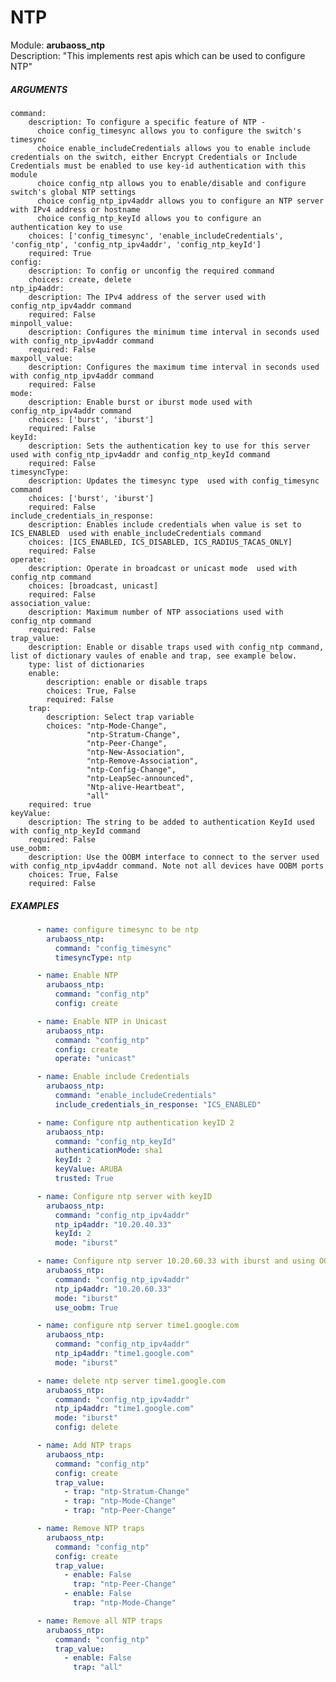 # NTP
Module: ****arubaoss_ntp****  
Description: "This implements rest apis which can be used to configure NTP"

##### ARGUMENTS
    command:
        description: To configure a specific feature of NTP -
          choice config_timesync allows you to configure the switch's timesync
          choice enable_includeCredentials allows you to enable include credentials on the switch, either Encrypt Credentials or Include Credentials must be enabled to use key-id authentication with this module
          choice config_ntp allows you to enable/disable and configure switch's global NTP settings
          choice config_ntp_ipv4addr allows you to configure an NTP server with IPv4 address or hostname
          choice config_ntp_keyId allows you to configure an authentication key to use
        choices: ['config_timesync', 'enable_includeCredentials', 'config_ntp', 'config_ntp_ipv4addr', 'config_ntp_keyId']
        required: True
    config:
        description: To config or unconfig the required command
        choices: create, delete
    ntp_ip4addr:
        description: The IPv4 address of the server used with config_ntp_ipv4addr command
        required: False
    minpoll_value:
        description: Configures the minimum time interval in seconds used with config_ntp_ipv4addr command
        required: False
    maxpoll_value:
        description: Configures the maximum time interval in seconds used with config_ntp_ipv4addr command
        required: False
    mode:
        description: Enable burst or iburst mode used with config_ntp_ipv4addr command
        choices: ['burst', 'iburst']
        required: False
    keyId:
        description: Sets the authentication key to use for this server used with config_ntp_ipv4addr and config_ntp_keyId command
        required: False
    timesyncType:
        description: Updates the timesync type  used with config_timesync command
        choices: ['burst', 'iburst']
        required: False
    include_credentials_in_response:
        description: Enables include credentials when value is set to ICS_ENABLED  used with enable_includeCredentials command
        choices: [ICS_ENABLED, ICS_DISABLED, ICS_RADIUS_TACAS_ONLY]
        required: False
    operate:
        description: Operate in broadcast or unicast mode  used with config_ntp command
        choices: [broadcast, unicast]
        required: False
    association_value:
        description: Maximum number of NTP associations used with config_ntp command
        required: False
    trap_value:
        description: Enable or disable traps used with config_ntp command, list of dictionary vaules of enable and trap, see example below.
        type: list of dictionaries
        enable:
            description: enable or disable traps
            choices: True, False
            required: False
        trap:
            description: Select trap variable
            choices: "ntp-Mode-Change",
                     "ntp-Stratum-Change",
                     "ntp-Peer-Change",
                     "ntp-New-Association",
                     "ntp-Remove-Association",
                     "ntp-Config-Change",
                     "ntp-LeapSec-announced",
                     "Ntp-alive-Heartbeat",
                     "all"
        required: true
    keyValue:
        description: The string to be added to authentication KeyId used with config_ntp_keyId command
        required: False
    use_oobm:
        description: Use the OOBM interface to connect to the server used with config_ntp_ipv4addr command. Note not all devices have OOBM ports
        choices: True, False
        required: False


##### EXAMPLES
```YAML
      - name: configure timesync to be ntp
        arubaoss_ntp:
          command: "config_timesync"
          timesyncType: ntp

      - name: Enable NTP
        arubaoss_ntp:
          command: "config_ntp"
          config: create

      - name: Enable NTP in Unicast
        arubaoss_ntp:
          command: "config_ntp"
          config: create
          operate: "unicast"

      - name: Enable include Credentials
        arubaoss_ntp:
          command: "enable_includeCredentials"
          include_credentials_in_response: "ICS_ENABLED"

      - name: Configure ntp authentication keyID 2
        arubaoss_ntp:
          command: "config_ntp_keyId"
          authenticationMode: sha1
          keyId: 2
          keyValue: ARUBA
          trusted: True

      - name: Configure ntp server with keyID
        arubaoss_ntp:
          command: "config_ntp_ipv4addr"
          ntp_ip4addr: "10.20.40.33"
          keyId: 2
          mode: "iburst"

      - name: Configure ntp server 10.20.60.33 with iburst and using OOBM
        arubaoss_ntp:
          command: "config_ntp_ipv4addr"
          ntp_ip4addr: "10.20.60.33"
          mode: "iburst"
          use_oobm: True

      - name: configure ntp server time1.google.com
        arubaoss_ntp:
          command: "config_ntp_ipv4addr"
          ntp_ip4addr: "time1.google.com"
          mode: "iburst"

      - name: delete ntp server time1.google.com
        arubaoss_ntp:
          command: "config_ntp_ipv4addr"
          ntp_ip4addr: "time1.google.com"
          mode: "iburst"
          config: delete

      - name: Add NTP traps
        arubaoss_ntp:
          command: "config_ntp"
          config: create
          trap_value:
            - trap: "ntp-Stratum-Change"
            - trap: "ntp-Mode-Change"
            - trap: "ntp-Peer-Change"

      - name: Remove NTP traps
        arubaoss_ntp:
          command: "config_ntp"
          config: create
          trap_value:
            - enable: False
              trap: "ntp-Peer-Change"
            - enable: False
              trap: "ntp-Mode-Change"

      - name: Remove all NTP traps
        arubaoss_ntp:
          command: "config_ntp"
          trap_value: 
            - enable: False
              trap: "all"
```